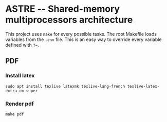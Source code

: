 # ASTRE -- Shared-memory multiprocessors architecture

This project uses `make` for every possible tasks.
The root Makefile loads variables from the `.env` file.
This is an easy way to override every variable defined with `?=`.

## PDF

### Install latex

    sudo apt install texlive latexmk texlive-lang-french texlive-latex-extra cm-super

### Render pdf

    make pdf
